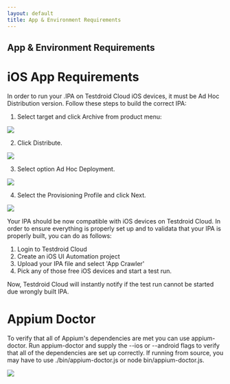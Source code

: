 ```yaml
---
layout: default
title: App & Environment Requirements
---
```



## App & Environment Requirements

<h1>iOS App Requirements</h1>

In order to run your .IPA on Testdroid Cloud iOS devices, it must be Ad Hoc Distribution version. Follow these steps to build the correct IPA:

1. Select target and click Archive from product menu:

![]({{site.github.url}}/assets/appium/ipa-requirements-archive.png)

2. Click Distribute.

![]({{site.github.url}}/assets/appium/ipa-requirements-distribute.png)

3. Select option Ad Hoc Deployment.

![]({{site.github.url}}/assets/appium/ipa-requirements-adhoc-deployment.png)

4. Select the Provisioning Profile and click Next.

![]({{site.github.url}}/assets/appium/ipa-requirements-provisioning-profile.png)

Your IPA should be now compatible with iOS devices on Testdroid Cloud. In order to ensure everything is properly set up and to validata that your IPA is properly built, you can do as follows:

1. Login to Testdroid Cloud
2. Create an iOS UI Automation project
3. Upload your IPA file and select 'App Crawler'
4. Pick any of those free iOS devices and start a test run.

Now, Testdroid Cloud will instantly notify if the test run cannot be started due wrongly built IPA.

<h1>Appium Doctor</h1>

To verify that all of Appium's dependencies are met you can use appium-doctor. Run appium-doctor and supply the --ios or --android flags to verify that all of the dependencies are set up correctly. If running from source, you may have to use ./bin/appium-doctor.js or node bin/appium-doctor.js.

![]({{site.github.url}}/assets/appium/appium-behind-the-scene.png)




